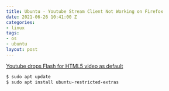 ```yaml
---
title: Ubuntu - Youtube Stream Client Not Working on Firefox
date: 2021-06-26 10:41:00 Z
categories:
- linux
tags:
- os
- ubuntu
layout: post
---
```


[Youtube drops Flash for HTML5 video as default](https://www.theverge.com/2015/1/27/7926001/youtube-drops-flash-for-html5-video-default)

```bash
$ sudo apt update
$ sudo apt install ubuntu-restricted-extras
```
